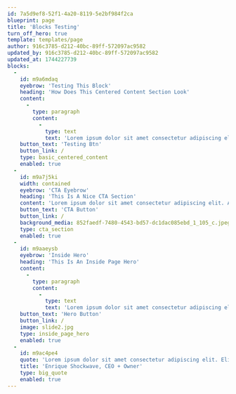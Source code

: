 ```yaml
---
id: 7a5d9ef8-52f1-4a20-8119-5e2bf984f2ca
blueprint: page
title: 'Blocks Testing'
turn_off_hero: true
template: templates/page
author: 916c3785-d212-40bc-89ff-572097ac9582
updated_by: 916c3785-d212-40bc-89ff-572097ac9582
updated_at: 1744227739
blocks:
  -
    id: m9a6mdaq
    eyebrow: 'Testing This Block'
    heading: 'How Does This Centered Content Section Look'
    content:
      -
        type: paragraph
        content:
          -
            type: text
            text: 'Lorem ipsum dolor sit amet consectetur adipiscing elit. Sit amet consectetur adipiscing elit quisque faucibus ex. Adipiscing elit quisque faucibus ex sapien vitae pellentesque.'
    button_text: 'Testing Btn'
    button_link: /
    type: basic_centered_content
    enabled: true
  -
    id: m9a7j5ki
    width: contained
    eyebrow: 'CTA Eyebrow'
    heading: 'This Is A Nice CTA Section'
    content: 'Lorem ipsum dolor sit amet consectetur adipiscing elit. Amet consectetur adipiscing elit quisque faucibus ex sapien. Quisque faucibus ex sapien vitae pellentesque sem placerat. Vitae pellentesque sem placerat in id cursus mi.'
    button_text: 'CTA Button'
    button_link: /
    background_media: 852faedf-7480-4543-bd57-dc1dac085ebd_1_105_c.jpeg
    type: cta_section
    enabled: true
  -
    id: m9aaeysb
    eyebrow: 'Inside Hero'
    heading: 'This Is An Inside Page Hero'
    content:
      -
        type: paragraph
        content:
          -
            type: text
            text: 'Lorem ipsum dolor sit amet consectetur adipiscing elit. Consectetur adipiscing elit quisque faucibus ex sapien vitae. Ex sapien vitae pellentesque sem placerat in id. Placerat in id cursus mi pretium tellus duis. Pretium tellus duis convallis tempus leo eu aenean.'
    button_text: 'Hero Button'
    button_link: /
    image: slide2.jpg
    type: inside_page_hero
    enabled: true
  -
    id: m9ac4pe4
    quote: 'Lorem ipsum dolor sit amet consectetur adipiscing elit. Elit quisque faucibus ex sapien vitae pellentesque sem. Sem placerat in id cursus mi pretium tellus. Tellus duis convallis tempus leo eu aenean sed. Sed diam urna tempor pulvinar vivamus fringilla lacus. Lacus nec metus bibendum egestas iaculis massa nisl. Nisl malesuada lacinia integer nunc posuere ut hendrerit.'
    title: 'Enrique Shockwave, CEO + Owner'
    type: big_quote
    enabled: true
---
```

